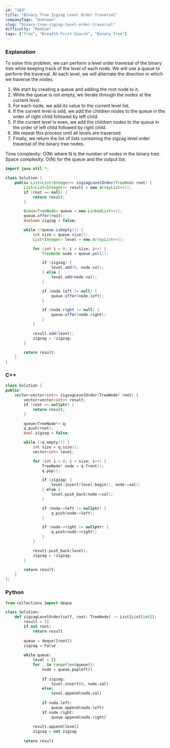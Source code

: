 ```yaml
---
id: "103"
title: "Binary Tree Zigzag Level Order Traversal"
companyTags: "Unknown"
slug: "binary-tree-zigzag-level-order-traversal"
difficulty: "Medium"
tags: ["Tree", "Breadth-First Search", "Binary Tree"]
---
```


### Explanation

To solve this problem, we can perform a level order traversal of the binary tree while keeping track of the level of each node. We will use a queue to perform the traversal. At each level, we will alternate the direction in which we traverse the nodes.

1. We start by creating a queue and adding the root node to it.
2. While the queue is not empty, we iterate through the nodes at the current level.
3. For each node, we add its value to the current level list.
4. If the current level is odd, we add the children nodes to the queue in the order of right child followed by left child.
5. If the current level is even, we add the children nodes to the queue in the order of left child followed by right child.
6. We repeat this process until all levels are traversed.
7. Finally, we return the list of lists containing the zigzag level order traversal of the binary tree nodes.

Time complexity: O(N) where N is the number of nodes in the binary tree.
Space complexity: O(N) for the queue and the output list.

```java
import java.util.*;

class Solution {
    public List<List<Integer>> zigzagLevelOrder(TreeNode root) {
        List<List<Integer>> result = new ArrayList<>();
        if (root == null) {
            return result;
        }

        Queue<TreeNode> queue = new LinkedList<>();
        queue.offer(root);
        boolean zigzag = false;

        while (!queue.isEmpty()) {
            int size = queue.size();
            List<Integer> level = new ArrayList<>();

            for (int i = 0; i < size; i++) {
                TreeNode node = queue.poll();

                if (zigzag) {
                    level.add(0, node.val);
                } else {
                    level.add(node.val);
                }

                if (node.left != null) {
                    queue.offer(node.left);
                }

                if (node.right != null) {
                    queue.offer(node.right);
                }
            }

            result.add(level);
            zigzag = !zigzag;
        }

        return result;
    }
}
```

### C++
```cpp
class Solution {
public:
    vector<vector<int>> zigzagLevelOrder(TreeNode* root) {
        vector<vector<int>> result;
        if (root == nullptr) {
            return result;
        }

        queue<TreeNode*> q;
        q.push(root);
        bool zigzag = false;

        while (!q.empty()) {
            int size = q.size();
            vector<int> level;

            for (int i = 0; i < size; i++) {
                TreeNode* node = q.front();
                q.pop();

                if (zigzag) {
                    level.insert(level.begin(), node->val);
                } else {
                    level.push_back(node->val);
                }

                if (node->left != nullptr) {
                    q.push(node->left);
                }

                if (node->right != nullptr) {
                    q.push(node->right);
                }
            }

            result.push_back(level);
            zigzag = !zigzag;
        }

        return result;
    }
};
```

### Python
```python
from collections import deque

class Solution:
    def zigzagLevelOrder(self, root: TreeNode) -> List[List[int]]:
        result = []
        if not root:
            return result
        
        queue = deque([root])
        zigzag = False
        
        while queue:
            level = []
            for _ in range(len(queue)):
                node = queue.popleft()
                
                if zigzag:
                    level.insert(0, node.val)
                else:
                    level.append(node.val)
                
                if node.left:
                    queue.append(node.left)
                if node.right:
                    queue.append(node.right)
            
            result.append(level)
            zigzag = not zigzag
        
        return result
```